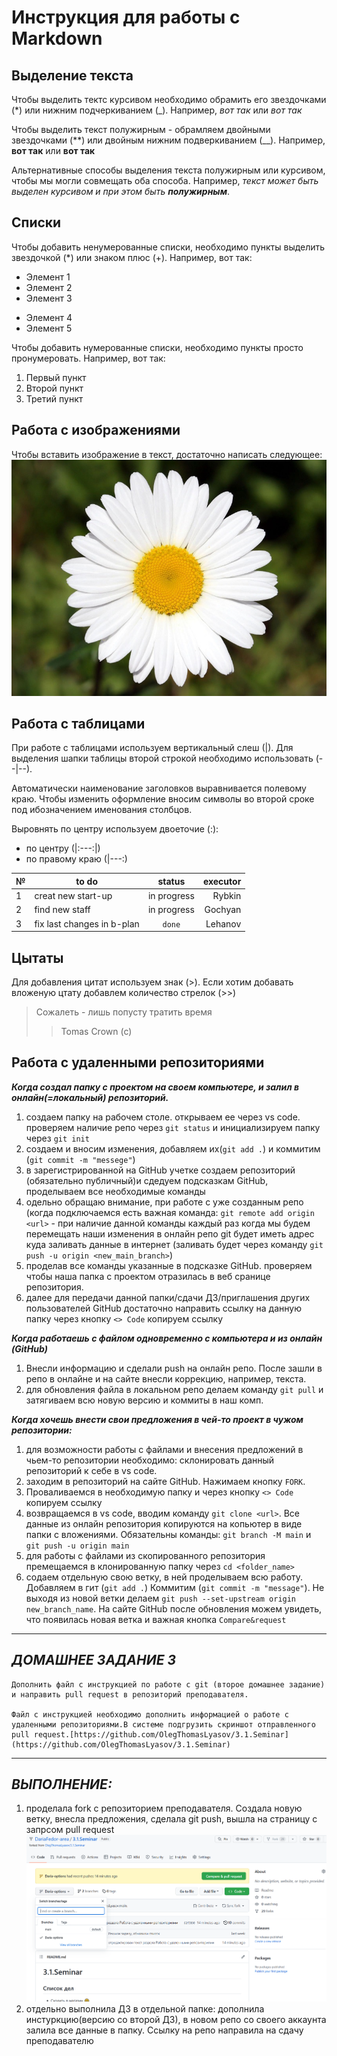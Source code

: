 # Инструкция для работы с Markdown

## Выделение текста

Чтобы выделить тектс курсивом необходимо обрамить его звездочками (*) или нижним подчеркиванием (_). Например, *вот так* или _вот так_

Чтобы выделить текст полужирным - обрамляем двойными звездочками (**) или двойным нижним подверкиванием (__). Например, **вот так** или __вот так__

Альтернативные способы выделения текста полужирным или курсивом, чтобы мы могли совмещать оба способа. Например, _текст может быть выделен курсивом и при этом быть **полужирным**_.

## Списки

Чтобы добавить ненумерованные списки, необходимо пункты выделить звездочкой (*) или знаком плюс (+). Например, вот так:
* Элемент 1
* Элемент 2
* Элемент 3
+ Элемент 4
+ Элемент 5

Чтобы добавить нумерованные списки, необходимо пункты просто пронумеровать. Например, вот так: 
1. Первый пункт
2. Второй пункт
3. Третий пункт

## Работа с изображениями
Чтобы вставить изображение в текст, достаточно написать следующее:
![Символ мира](mir.jpg)

## Работа с таблицами
При работе с таблицами используем вертикальный слеш (|). Для выделения шапки таблицы второй строкой необходимо использовать (--|--).

 Автоматически наименование заголовков выравнивается полевому краю. Чтобы изменить оформление вносим символы во второй сроке под ибозначением именования столбцов. 
 
 Выровнять по центру используем двоеточие (:):
 - по центру (|:---:|)
 - по правому краю (|---:)
 
№| to do | status| executor
--|-------|:-----:|----:
1| creat new start-up|in progress| Rybkin| 
2| find new staff| in progress|Gochyan
3| fix last changes in b-plan|`done`|Lehanov


## Цытаты
Для добавления цитат используем знак (>). Если хотим добавать вложеную цтату добавлем количество стрелок (>>)
> Сожалеть - лишь попусту тратить время
>> Tomas Crown (c)

## Работа с удаленными репозиториями

__*Когда создал папку с проектом на своем компьютере, и залил в онлайн(=локальный) репозиторий.*__
1. создаем папку на рабочем столе. открываем ее через vs code. проверяем наличие репо через `git status` и инициализируем папку через `git init`
2. создаем и вносим изменения, добавляем их(`git add .`) и коммитим (`git commit -m "messege"`)
3. в зарегистрированной на GitHub учетке создаем репозиторий (обязательно публичный)и сдедуем подсказкам GitHub, проделываем все необходимые команды
4. одельно обращаю внимание, при работе с уже созданным репо (когда подключаемся  есть важная команда: `git remote add origin <url>` - при наличие данной команды каждый раз когда мы будем перемещать наши изменения в онлайн репо git будет иметь адрес куда заливать данные в интернет (заливать будет через команду `git push -u origin <new_main_branch>`)
5. проделав все команды указанные в подсказке GitHub. проверяем чтобы наша папка с проектом отразилась в веб сранице репозитория.
6. далее для передачи данной папки/сдачи ДЗ/приглашения других пользователей GitHub достаточно направить ссылку на данную папку через кнопку `<> Code` копируем ссылку

__*Когда работаешь с файлом одновременно с компьютера и из онлайн (GitHub)*__
1. Внесли информацию и сделали push на онлайн репо. После зашли в репо в онлайне и на сайте внесли коррекцию, например, текста.
2. для обновления файла в локальном репо делаем команду `git pull` и затягиваем всю новую версию и коммиты в наш комп.

__*Когда хочешь внести свои предложения в чей-то проект в чужом репозитории:*__
1. для возможности работы с файлами и внесения предложений в чьем-то репозитории необходимо: склонировать данный репозиторий к себе в vs code.
2. заходим в репозиторий на сайте GitHub. Нажимаем кнопку `FORK`. 
3. Проваливаемся в необходимую папку и через кнопку `<> Code` копируем ссылку
4. возвращаемся в vs code, вводим команду `git clone <url>`. Все данные из онлайн репозитория копируются на копьютер в виде папки с вложениями. Обязательны команды: `git branch -M main` и `git push -u origin main`
5. для работы с файлами из скопированного репозитория премещаемся в клонированную папку через `cd <folder_name>`
6. содаем отдельную свою ветку, в ней проделываем всю работу. Добавляем в гит (`git add .`) Коммитим (`git commit -m "message"`). Не выходя из новой ветки делаем `git push --set-upstream origin new_branch_name`. На сайте GitHub после обновления можем увидеть, что появилась новая ветка и важная кнопка `Compare&request`
__________
## _ДОМАШНЕЕ ЗАДАНИЕ 3_
```
Дополнить файл с инструкцией по работе с git (второе домашнее задание) и направить pull request в репозиторий преподавателя.

Файл с инструкцией необходимо дополнить информацией о работе с удаленными репозиториями.В системе подгрузить скриншот отправленного pull request.[https://github.com/OlegThomasLyasov/3.1.Seminar](https://github.com/OlegThomasLyasov/3.1.Seminar)
```

_________
## *ВЫПОЛНЕНИЕ:*
1. проделала fork с репозиторием преподавателя. Создала новую ветку, внесла предложения, сделала git push, вышла на страницу с запрсом pull request ![выполненное ДЗ к 3-му семинару](pull_request.PNG)
2. отдельно выполнила ДЗ в отдельной папке: дополнила инстуркцию(версию со второй ДЗ), в новом репо со своего аккаунта залила все данные в папку. Ссылку на репо направила на сдачу преподавателю
